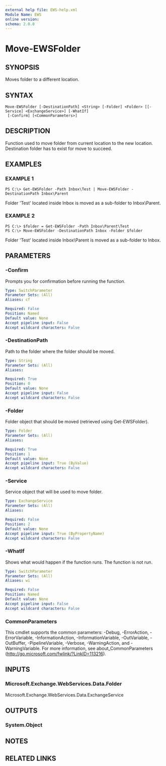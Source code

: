 ```yaml
---
external help file: EWS-help.xml
Module Name: EWS
online version:
schema: 2.0.0
---
```


# Move-EWSFolder

## SYNOPSIS
Moves folder to a different location.

## SYNTAX

```
Move-EWSFolder [-DestinationPath] <String> [-Folder] <Folder> [[-Service] <ExchangeService>] [-WhatIf]
 [-Confirm] [<CommonParameters>]
```

## DESCRIPTION
Function used to move folder from current location to the new location.
Destination folder has to exist for move to succeed.

## EXAMPLES

### EXAMPLE 1
```
PS C:\> Get-EWSFolder -Path Inbox\Test | Move-EWSFolder -DestinationPath Inbox\Parent
```

Folder 'Test' located inside Inbox is moved as a sub-folder to Inbox\Parent.

### EXAMPLE 2
```
PS C:\> $folder = Get-EWSFolder -Path Inbox\Parent\Test 
PS C:\> Move-EWSFolder -DestinationPath Inbox -Folder $folder
```

Folder 'Test' located inside Inbox\Parent is moved as a sub-folder to Inbox.

## PARAMETERS

### -Confirm
Prompts you for confirmation before running the function.

```yaml
Type: SwitchParameter
Parameter Sets: (All)
Aliases: cf

Required: False
Position: Named
Default value: None
Accept pipeline input: False
Accept wildcard characters: False
```

### -DestinationPath
Path to the folder where the folder should be moved.

```yaml
Type: String
Parameter Sets: (All)
Aliases:

Required: True
Position: 0
Default value: None
Accept pipeline input: False
Accept wildcard characters: False
```

### -Folder
Folder object that should be moved (retrieved using Get-EWSFolder).

```yaml
Type: Folder
Parameter Sets: (All)
Aliases:

Required: True
Position: 1
Default value: None
Accept pipeline input: True (ByValue)
Accept wildcard characters: False
```

### -Service
Service object that will be used to move folder.

```yaml
Type: ExchangeService
Parameter Sets: (All)
Aliases:

Required: False
Position: 2
Default value: None
Accept pipeline input: True (ByPropertyName)
Accept wildcard characters: False
```

### -WhatIf
Shows what would happen if the function runs.
The function is not run.

```yaml
Type: SwitchParameter
Parameter Sets: (All)
Aliases: wi

Required: False
Position: Named
Default value: None
Accept pipeline input: False
Accept wildcard characters: False
```

### CommonParameters
This cmdlet supports the common parameters: -Debug, -ErrorAction, -ErrorVariable, -InformationAction, -InformationVariable, -OutVariable, -OutBuffer, -PipelineVariable, -Verbose, -WarningAction, and -WarningVariable. For more information, see about_CommonParameters (http://go.microsoft.com/fwlink/?LinkID=113216).

## INPUTS

### Microsoft.Exchange.WebServices.Data.Folder
Microsoft.Exchange.WebServices.Data.ExchangeService

## OUTPUTS

### System.Object

## NOTES

## RELATED LINKS
